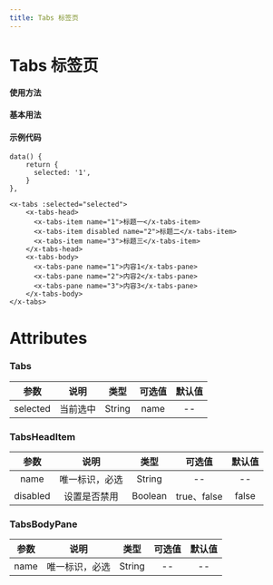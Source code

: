 ```yaml
---
title: Tabs 标签页
---
```

# Tabs 标签页

**使用方法**

#### 基本用法

<ClientOnly>
<tabs-demo-1></tabs-demo-1>
</ClientOnly>

#### 示例代码

```vue
data() {
    return {
      selected: '1',
    }
},

<x-tabs :selected="selected">
    <x-tabs-head>
      <x-tabs-item name="1">标题一</x-tabs-item>
      <x-tabs-item disabled name="2">标题二</x-tabs-item>
      <x-tabs-item name="3">标题三</x-tabs-item>
    </x-tabs-head>
    <x-tabs-body>
      <x-tabs-pane name="1">内容1</x-tabs-pane>
      <x-tabs-pane name="2">内容2</x-tabs-pane>
      <x-tabs-pane name="3">内容3</x-tabs-pane>
    </x-tabs-body>
</x-tabs>
```

# Attributes

### Tabs

|参数| 说明 |  类型  | 可选值 | 默认值 |
| :-------------: |:-------------:| :-----:|:-----:|:-----:|
|selected| 当前选中 | String |name| --

### TabsHeadItem
|参数| 说明 |  类型  | 可选值 | 默认值 |
| :-------------: |:-------------:| :-----:|:-----:|:-----:|
|name| 唯一标识，必选 | String |--|--
|disabled|设置是否禁用|Boolean|true、false|false

### TabsBodyPane
|参数| 说明 |  类型  | 可选值 | 默认值 |
| :-------------: |:-------------:| :-----:|:-----:|:-----:|
|name| 唯一标识，必选 | String |--|-- 